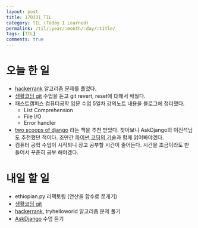 ```yaml
---
layout: post
title: 170331_TIL
category: TIL (Today I Learned)
permalink: /til/:year/:month/:day/:title/
tags: [TIL]
comments: true
---
```

# 오늘 한 일
- [hackerrank](https://www.hackerrank.com/siwabada) 알고리즘 문제를 풀었다.
- [생활코딩 git](https://opentutorials.org/module/2676) 수업을 듣고  git revert, reset에 대해서 배웠다.
- 패스트캠퍼스 컴퓨터공학 입문 수업 5일차 강의노트 내용을 블로그에 정리했다.
  - List Comprehension
  - File I/O
  - Error handler
- [two scoops of django](https://kyobobook.co.kr/product/detailViewKor.laf?mallGb=KOR&ejkGb=KOR&barcode=9788966261840) 라는 책을 추천 받았다. 찾아보니 AskDjango의 이진석님도 추천했던 책이다. 조만간 [파이썬 코딩의 기술](https://www.kyobobook.co.kr/product/detailViewKor.laf?mallGb=KOR&ejkGb=KOR&barcode=9791186978825&orderClick=JAj)과 함께 읽어봐야겠다.
- 컴퓨터 공학 수업이 시작되니 장고 공부할 시간이 줄어든다. 시간을 조금이라도 만들어서 꾸준히 공부 해야겠다.


# 내일 할 일
- ethiopian.py 리팩토링 (연산을 함수로 쪼개기)
- [생활코딩 git](https://opentutorials.org/module/2676)
- [hackerrank](https://www.hackerrank.com/dashboard), tryhelloworld 알고리즘 문제 풀기
- [AskDjango](https://nomade.kr/vod/django/) 수업 듣기
